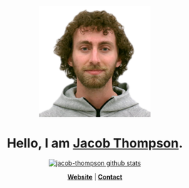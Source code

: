 <p align="center">
  <a href="https://github.com/jacob-thompson"><img src="me.png" alt="Welcome" width=250></a>
</p>

<h1 align="center">Hello, I am <a href="https://jacob-thompson.github.io/">Jacob Thompson</a>.</h1>

<p align="center">
  <a href="https://github.com/jacob-thompson"><img src="https://github-readme-stats.vercel.app/api?username=jacob-thompson&hide_border=true&show_icons=true" alt="jacob-thompson github stats"></a>
</p>

<p align="center">
  <strong><a href="https://jacob-thompson.github.io/">Website</a></strong> |
  <strong><a href="mailto:jacobalthompson@gmail.com">Contact</a></strong>
</p>

<!--
**jacob-thompson/jacob-thompson** is a ✨ _special_ ✨ repository because its `README.md` (this file) appears on your GitHub profile.

Here are some ideas to get you started:

- 🔭 I’m currently working on ...
- 🌱 I’m currently learning ...
- 👯 I’m looking to collaborate on ...
- 🤔 I’m looking for help with ...
- 💬 Ask me about ...
- 📫 How to reach me: ...
- 😄 Pronouns: ...
- ⚡ Fun fact: ...
-->
